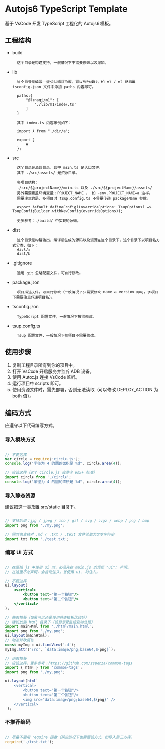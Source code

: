 # Autojs6 TypeScript Template

基于 VsCode 开发 TypeScript 工程化的 Autojs6 模板。

## 工程结构

- build

        这个目录是构建支持，一般情况下不需要修改以及增加。

- lib

        这个目录是编写一些公共特征的库，可以划分模块，如 m1 / m2 然后再 tsconfig.json 文件中添加 paths 内容即可。

        paths:{
            "@lanaqi/m1": [
                './lib/m1/index.ts'
            ]
        }

        其中 index.ts 内容示例如下：

        import A from "./dir/a";

        export {
            A
        };

- src

        这个目录是源码目录，其中 main.ts 是入口文件。
        其中 ./src/assets/ 是资源目录。

        多项目结构：
        ./src/${projectName}/main.ts 以及 ./src/${projectName}/assets/
        另外需要覆盖环境变量：PROJECT_NAME ， 如 -env.PROJECT_NAME=a 这样。
        需要注意的是，多项目时 tsup.config.ts 不需要传递 packageName 参数。

        export default defineConfig((overrideOptions: TsupOptions) => TsupConfigBuilder.withNewConfig(overrideOptions));

        更多参考：./build/ 中实现的源码。

- dist

        这个目录是构建输出，编译后生成的源码以及资源在这个目录下，这个目录下以项目名方式分类，如下：
        dist/a
        dist/b

- .gitignore

        通用 git 忽略配置文件，可自行修改。

- package.json

        项目描述文件，可自行修改（一般情况下只需要修改 name & version 即可，多项目下需要注意传递项目名）。

- tsconfig.json

        TypeScript 配置文件，一般情况下按需修改。

- tsup.config.ts

        Tsup 配置文件，一般情况下单项目不需要修改。

## 使用步骤

1. 复制工程目录所有到你的项目中。
2. 打开 VsCode 开启服务并监听 ADB 设备。
3. 使用 Autox.js 连接 VsCode 监听。
4. 运行项目中 scripts 即可。
5. 使用资源文件时，需先部署，否则无法读取（可以修改 DEPLOY_ACTION 为 both 值）。

## 编码方式

应遵守以下代码编写方式。

### 导入模块方式

``` js

// 不要这样
var circle = require('circle.js');
console.log("半径为 4 的圆的面积是 %d", circle.area(4));

// 应该这样（这个 circle.js 应遵守 es5+ 标准）
import circle from './circle';
console.log("半径为 4 的圆的面积是 %d", circle.area(4));

```

### 导入静态资源

建议把这一类放置 src/static 目录下。

``` ts

// 支持后缀：jpg / jpeg / ico / gif / svg / svgz / webp / png / bmp
import png from './my.png';

// 同时也支持对 .md / .txt / .text 文件读取为文本字符串
import txt from './test.txt';

```

### 编写 UI 方式

``` jsx

// 在原始 js 中使用 ui 时，必须先在 main.js 的顶部 "ui"; 声明。
// 在这里不必声明，会自动注入，当使用 ui. 时注入。

// 不要这样
ui.layout(
    <vertical>
        <button text="第一个按钮"/>
        <button text="第二个按钮"/>
    </vertical>
);

// 静态模板（如果可以还是使用静态模板比较好）
// 建议放到 html 目录下（该目录受监控变动处理）
import mainHtml from './html/main.html';
import png from './my.png';
ui.layout(mainHtml);
// 动态修改属性
const myImg = ui.findView('id');
myImg.attr('src', `data:image/png;base64,${png}`);

// 动态模板
// 应该这样，更多参考：https://github.com/zspecza/common-tags
import { html } from 'common-tags';
import png from './my.png';

ui.layout(html`
    <vertical>
        <button text="第一个按钮"/>
        <button text="第二个按钮"/>
        <img src="data:image/png;base64,${png}" />
    </vertical>
`);

```

### 不推荐编码

``` ts

// 尽量不要用 require 函数（某些情况下也需要该方式，如导入第三方库）
require('./test.txt');

```
